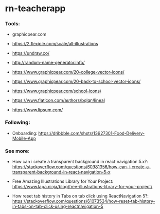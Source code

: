 # rn-teacherapp

### Tools:

- graphicpear.com

- https://2.flexiple.com/scale/all-illustrations

- https://undraw.co/

- http://random-name-generator.info/

- https://www.graphicpear.com/20-college-vector-icons/

- https://www.graphicpear.com/20-back-to-school-vector-icons/

- https://www.graphicpear.com/school-icons/

- https://www.flaticon.com/authors/bqlqn/lineal

- https://www.lipsum.com/

### Following:

- Onboarding: https://dribbble.com/shots/13927301-Food-Delivery-Mobile-App

### See more:

- How can i create a transparent background in react navigation 5.x?: https://stackoverflow.com/questions/60981356/how-can-i-create-a-transparent-background-in-react-navigation-5-x

- Free Amazing Illustrations Library for Your Project: https://www.lapa.ninja/blog/free-illustrations-library-for-your-project/

- How reset tab history in Tabs on tab click using ReactNavigation 5?: https://stackoverflow.com/questions/61073534/how-reset-tab-history-in-tabs-on-tab-click-using-reactnavigation-5
